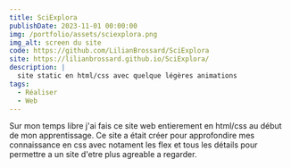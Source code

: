 ```yaml
---
title: SciExplora
publishDate: 2023-11-01 00:00:00
img: /portfolio/assets/sciexplora.png
img_alt: screen du site
code: https://github.com/LilianBrossard/SciExplora
site: https://lilianbrossard.github.io/SciExplora/
description: |
  site static en html/css avec quelque légères animations
tags:
  - Réaliser
  - Web
---
```


Sur mon temps libre j'ai fais ce site web entierement en html/css au début de mon apprentissage. Ce site a était créer pour approfondire mes connaissance en css avec notament les flex et tous les détails pour permettre a un site d'etre plus agreable a regarder.